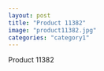 ```yaml
---
layout: post
title: "Product 11382"
image: "product11382.jpg"
categories: "category1"
---
```

Product 11382
